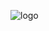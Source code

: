 ![logo](https://user-images.githubusercontent.com/24529258/37228578-f9dc71a6-2395-11e8-817e-8e598df45dde.PNG)
